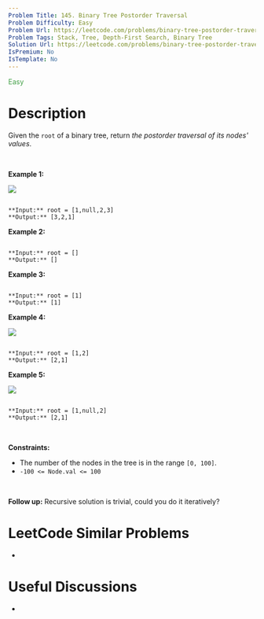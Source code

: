 ```yaml
---
Problem Title: 145. Binary Tree Postorder Traversal
Problem Difficulty: Easy
Problem Url: https://leetcode.com/problems/binary-tree-postorder-traversal/
Problem Tags: Stack, Tree, Depth-First Search, Binary Tree
Solution Url: https://leetcode.com/problems/binary-tree-postorder-traversal/solution/
IsPremium: No
IsTemplate: No
---
```


<span style="color: rgb(67, 160, 71);">Easy</span>

# Description

Given the `root` of a binary tree, return *the postorder traversal of its nodes' values*.


 


**Example 1:**


![](https://assets.leetcode.com/uploads/2020/08/28/pre1.jpg)

```

**Input:** root = [1,null,2,3]
**Output:** [3,2,1]

```

**Example 2:**



```

**Input:** root = []
**Output:** []

```

**Example 3:**



```

**Input:** root = [1]
**Output:** [1]

```

**Example 4:**


![](https://assets.leetcode.com/uploads/2020/08/28/pre3.jpg)

```

**Input:** root = [1,2]
**Output:** [2,1]

```

**Example 5:**


![](https://assets.leetcode.com/uploads/2020/08/28/pre2.jpg)

```

**Input:** root = [1,null,2]
**Output:** [2,1]

```

 


**Constraints:**


* The number of the nodes in the tree is in the range `[0, 100]`.
* `-100 <= Node.val <= 100`


 


**Follow up:** Recursive solution is trivial, could you do it iteratively?

# LeetCode Similar Problems

- []()

# Useful Discussions

- []()
